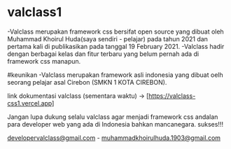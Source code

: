 # valclass1 

-Valclass merupakan framework css bersifat open source yang dibuat oleh Muhammad Khoirul Huda(saya sendiri - pelajar) pada tahun 2021 dan pertama kali di publikasikan pada tanggal 19 February 2021.
-Valclass hadir dengan berbagai kelas dan fitur terbaru yang belum pernah ada di framework css manapun. 

#keunikan
-Valclass merupakan framework asli indonesia yang dibuat oelh seorang pelajar asal Cirebon (SMKN 1 KOTA CIREBON).


link dokumentasi valclass (sementara waktu)
-> [https://valclass-css1.vercel.app]

Jangan lupa dukung selalu valclass agar menjadi framework css andalan para developer web yang ada di Indonesia bahkan mancanegara. sukses!!!

developervalclass@gmail.com - muhammadkhoirulhuda.1903@gmail.com
